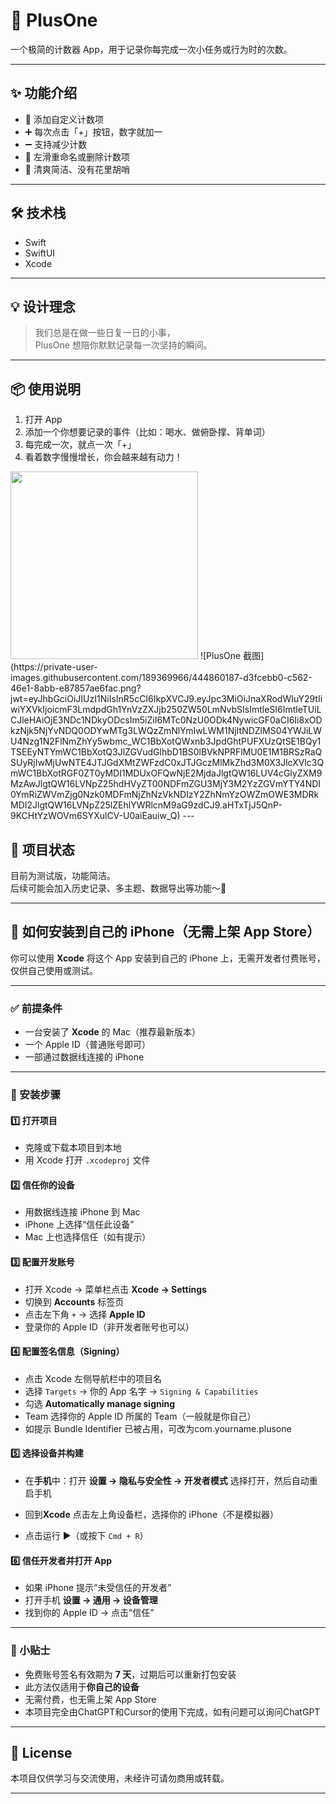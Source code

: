 # 📱 PlusOne

一个极简的计数器 App，用于记录你每完成一次小任务或行为时的次数。

---

## ✨ 功能介绍

- 🧮 添加自定义计数项  
- ➕ 每次点击「+」按钮，数字就加一  
- ➖ 支持减少计数  
- 📝 左滑重命名或删除计数项  
- 🧼 清爽简洁、没有花里胡哨

---

## 🛠 技术栈

- Swift  
- SwiftUI  
- Xcode  

---

## 💡 设计理念

> 我们总是在做一些日复一日的小事，  
> PlusOne 想陪你默默记录每一次坚持的瞬间。

---

## 📦 使用说明

1. 打开 App  
2. 添加一个你想要记录的事件（比如：喝水、做俯卧撑、背单词）  
3. 每完成一次，就点一次「+」  
4. 看着数字慢慢增长，你会越来越有动力！
<img src="[你的图片地址](https://private-user-images.githubusercontent.com/189369966/444860187-d3fcebb0-c562-46e1-8abb-e87857ae6fac.png?jwt=eyJhbGciOiJIUzI1NiIsInR5cCI6IkpXVCJ9.eyJpc3MiOiJnaXRodWIuY29tIiwiYXVkIjoicmF3LmdpdGh1YnVzZXJjb250ZW50LmNvbSIsImtleSI6ImtleTUiLCJleHAiOjE3NDc1NDkyODcsIm5iZiI6MTc0NzU0ODk4NywicGF0aCI6Ii8xODkzNjk5NjYvNDQ0ODYwMTg3LWQzZmNlYmIwLWM1NjItNDZlMS04YWJiLWU4Nzg1N2FlNmZhYy5wbmc_WC1BbXotQWxnb3JpdGhtPUFXUzQtSE1BQy1TSEEyNTYmWC1BbXotQ3JlZGVudGlhbD1BS0lBVkNPRFlMU0E1M1BRSzRaQSUyRjIwMjUwNTE4JTJGdXMtZWFzdC0xJTJGczMlMkZhd3M0X3JlcXVlc3QmWC1BbXotRGF0ZT0yMDI1MDUxOFQwNjE2MjdaJlgtQW16LUV4cGlyZXM9MzAwJlgtQW16LVNpZ25hdHVyZT00NDFmZGU3MjY3M2YzZGVmYTY4NDI0YmRiZWVmZjg0Nzk0MDFmNjZhNzVkNDIzY2ZhNmYzOWZmOWE3MDRkMDI2JlgtQW16LVNpZ25lZEhlYWRlcnM9aG9zdCJ9.aHTxTjJ5QnP-9KCHtYzWOVm6SYXulCV-U0aiEauiw_Q)" width="300" />
![PlusOne 截图](https://private-user-images.githubusercontent.com/189369966/444860187-d3fcebb0-c562-46e1-8abb-e87857ae6fac.png?jwt=eyJhbGciOiJIUzI1NiIsInR5cCI6IkpXVCJ9.eyJpc3MiOiJnaXRodWIuY29tIiwiYXVkIjoicmF3LmdpdGh1YnVzZXJjb250ZW50LmNvbSIsImtleSI6ImtleTUiLCJleHAiOjE3NDc1NDkyODcsIm5iZiI6MTc0NzU0ODk4NywicGF0aCI6Ii8xODkzNjk5NjYvNDQ0ODYwMTg3LWQzZmNlYmIwLWM1NjItNDZlMS04YWJiLWU4Nzg1N2FlNmZhYy5wbmc_WC1BbXotQWxnb3JpdGhtPUFXUzQtSE1BQy1TSEEyNTYmWC1BbXotQ3JlZGVudGlhbD1BS0lBVkNPRFlMU0E1M1BRSzRaQSUyRjIwMjUwNTE4JTJGdXMtZWFzdC0xJTJGczMlMkZhd3M0X3JlcXVlc3QmWC1BbXotRGF0ZT0yMDI1MDUxOFQwNjE2MjdaJlgtQW16LUV4cGlyZXM9MzAwJlgtQW16LVNpZ25hdHVyZT00NDFmZGU3MjY3M2YzZGVmYTY4NDI0YmRiZWVmZjg0Nzk0MDFmNjZhNzVkNDIzY2ZhNmYzOWZmOWE3MDRkMDI2JlgtQW16LVNpZ25lZEhlYWRlcnM9aG9zdCJ9.aHTxTjJ5QnP-9KCHtYzWOVm6SYXulCV-U0aiEauiw_Q)
---

## 🧸 项目状态

目前为测试版，功能简洁。  
后续可能会加入历史记录、多主题、数据导出等功能～🎉

---

## 📲 如何安装到自己的 iPhone（无需上架 App Store）

你可以使用 **Xcode** 将这个 App 安装到自己的 iPhone 上，无需开发者付费账号，仅供自己使用或测试。

---

### ✅ 前提条件

- 一台安装了 **Xcode** 的 Mac（推荐最新版本）
- 一个 Apple ID（普通账号即可）
- 一部通过数据线连接的 iPhone

---

### 🚀 安装步骤

#### 1️⃣ 打开项目

- 克隆或下载本项目到本地
- 用 Xcode 打开 `.xcodeproj` 文件

#### 2️⃣ 信任你的设备

- 用数据线连接 iPhone 到 Mac
- iPhone 上选择“信任此设备”
- Mac 上也选择信任（如有提示）

#### 3️⃣ 配置开发账号

- 打开 Xcode → 菜单栏点击 **Xcode → Settings**
- 切换到 **Accounts** 标签页
- 点击左下角 `+` → 选择 **Apple ID**
- 登录你的 Apple ID（非开发者账号也可以）

#### 4️⃣ 配置签名信息（Signing）

- 点击 Xcode 左侧导航栏中的项目名
- 选择 `Targets` → 你的 App 名字 → `Signing & Capabilities`
- 勾选 **Automatically manage signing**
- Team 选择你的 Apple ID 所属的 Team（一般就是你自己）
- 如提示 Bundle Identifier 已被占用，可改为com.yourname.plusone

#### 5️⃣ 选择设备并构建

- 在**手机**中：打开 **设置 → 隐私与安全性 → 开发者模式** 选择打开，然后自动重启手机

- 回到**Xcode** 点击左上角设备栏，选择你的 iPhone（不是模拟器）
- 点击运行 ▶️（或按下 `Cmd + R`）

#### 6️⃣ 信任开发者并打开 App

- 如果 iPhone 提示“未受信任的开发者”
- 打开手机 **设置 → 通用 → 设备管理**
- 找到你的 Apple ID → 点击“信任”

---

### 🍬 小贴士

- 免费账号签名有效期为 **7 天**，过期后可以重新打包安装
- 此方法仅适用于**你自己的设备**
- 无需付费，也无需上架 App Store
- 本项目完全由ChatGPT和Cursor的使用下完成，如有问题可以询问ChatGPT

---

## 📜 License

本项目仅供学习与交流使用，未经许可请勿商用或转载。

---
